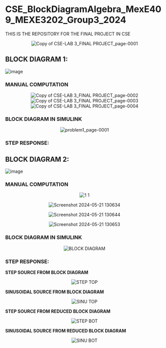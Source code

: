 # CSE_BlockDiagramAlgebra_MexE409_MEXE3202_Group3_2024
THIS IS THE REPOSITORY FOR THE FINAL PROJECT IN CSE

<div align="center">
  
![Copy of CSE-LAB 3_FINAL PROJECT_page-0001](https://github.com/KanFudz/CSE_BlockDiagramAlgebra_MexE409_MEXE3202_Group3_2024/assets/157684612/f4e2de9f-bce7-45af-9e76-08d1ecc02acc)

</div>

## BLOCK DIAGRAM 1: 
![image](https://github.com/KanFudz/CSE_BlockDiagramAlgebra_MexE409_MEXE3202_Group3_2024/assets/157684612/e3c19b5e-49a8-4336-8b6e-89f729e1df60)
<br>

### **MANUAL COMPUTATION**
<div align="center">

![Copy of CSE-LAB 3_FINAL PROJECT_page-0002](https://github.com/KanFudz/CSE_BlockDiagramAlgebra_MexE409_MEXE3202_Group3_2024/assets/157684612/d317811d-f807-4c68-ad79-b272cd66b289)
![Copy of CSE-LAB 3_FINAL PROJECT_page-0003](https://github.com/KanFudz/CSE_BlockDiagramAlgebra_MexE409_MEXE3202_Group3_2024/assets/157684612/3093f6fa-b4a0-4ce8-bcb5-ccd892c2b841)
![Copy of CSE-LAB 3_FINAL PROJECT_page-0004](https://github.com/KanFudz/CSE_BlockDiagramAlgebra_MexE409_MEXE3202_Group3_2024/assets/157684612/c4218b09-2094-4060-8501-4583e860c619)

</div>



### **BLOCK DIAGRAM IN SIMULINK**
<div align="center">

![problem1_page-0001](https://github.com/KanFudz/CSE_BlockDiagramAlgebra_MexE409_MEXE3202_Group3_2024/assets/157684612/84c38f6c-92e3-4a7c-9544-a7efd14b12b6)

</div>

### **STEP RESPONSE:**

<div align="center">
</div>

## BLOCK DIAGRAM 2:
![image](https://github.com/KanFudz/CSE_BlockDiagramAlgebra_MexE409_MEXE3202_Group3_2024/assets/157684612/6e726fb5-249a-48e2-b895-ef0cd0a31694)

### **MANUAL COMPUTATION**
<div align="center">
  
![1 1](https://github.com/KanFudz/CSE_BlockDiagramAlgebra_MexE409_MEXE3202_Group3_2024/assets/157782959/b9ff0ca6-1615-4503-a257-3291a4ce3584)
  
![Screenshot 2024-05-21 130634](https://github.com/KanFudz/CSE_BlockDiagramAlgebra_MexE409_MEXE3202_Group3_2024/assets/157782959/ac498554-1e60-4ee8-9f8c-068050de2dfc)

![Screenshot 2024-05-21 130644](https://github.com/KanFudz/CSE_BlockDiagramAlgebra_MexE409_MEXE3202_Group3_2024/assets/157782959/f299c954-837a-4a31-ac84-d748b647dd9d)

![Screenshot 2024-05-21 130653](https://github.com/KanFudz/CSE_BlockDiagramAlgebra_MexE409_MEXE3202_Group3_2024/assets/157782959/68cbd7a2-3b32-4abd-a198-10edf2cede8e)
</div>

### **BLOCK DIAGRAM IN SIMULINK**
<div align="center">
  
![BLOCK DIAGRAM](https://github.com/KanFudz/CSE_BlockDiagramAlgebra_MexE409_MEXE3202_Group3_2024/assets/157782959/2f10a5c0-6fd8-4245-9cf1-63ab3f4d6593)  

</div>

### **STEP RESPONSE:**

**STEP SOURCE FROM BLOCK DIAGRAM**
<div align="center">

![STEP TOP](https://github.com/KanFudz/CSE_BlockDiagramAlgebra_MexE409_MEXE3202_Group3_2024/assets/157782959/70bd0c25-3a90-48e9-aec0-0577ff3320a5)
  
</div>

**SINUSOIDAL SOURCE FROM BLOCK DIAGRAM**
<div align="center">

  ![SINU TOP](https://github.com/KanFudz/CSE_BlockDiagramAlgebra_MexE409_MEXE3202_Group3_2024/assets/157782959/f0d993de-9b1f-41b9-87c4-09b5cfe259ac)
  
</div>

**STEP SOURCE FROM REDUCED BLOCK DIAGRAM**
<div align="center">

  ![STEP BOT](https://github.com/KanFudz/CSE_BlockDiagramAlgebra_MexE409_MEXE3202_Group3_2024/assets/157782959/6d444a5f-d740-418d-b319-f7fccf1eb114)
  
</div>

**SINUSOIDAL SOURCE FROM REDUCED BLOCK DIAGRAM**
<div align="center">

  ![SINU BOT](https://github.com/KanFudz/CSE_BlockDiagramAlgebra_MexE409_MEXE3202_Group3_2024/assets/157782959/256854cf-93e9-47c9-96df-83bb58e264b3)
  
</div>

